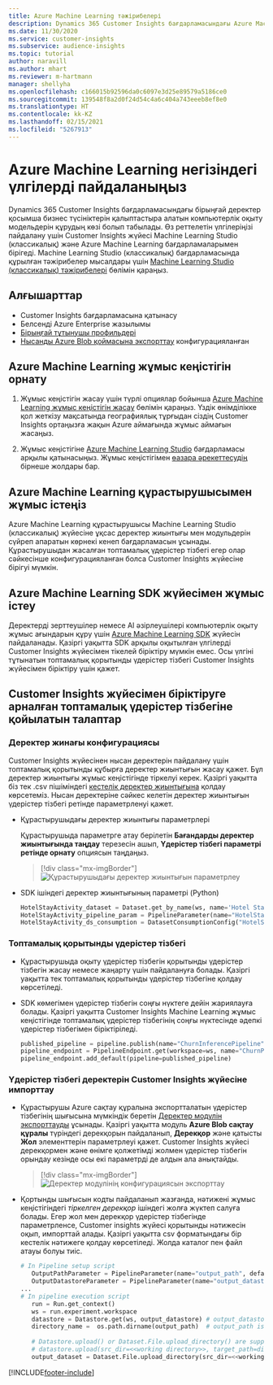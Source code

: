 ```yaml
---
title: Azure Machine Learning тәжірибелері
description: Dynamics 365 Customer Insights бағдарламасындағы Azure Machine Learning негізіндегі үлгілерді пайдаланыңыз.
ms.date: 11/30/2020
ms.service: customer-insights
ms.subservice: audience-insights
ms.topic: tutorial
author: naravill
ms.author: mhart
ms.reviewer: m-hartmann
manager: shellyha
ms.openlocfilehash: c166015b92596da0c6097e3d25e89579a5186ce0
ms.sourcegitcommit: 139548f8a2d0f24d54c4a6c404a743eeeb8ef8e0
ms.translationtype: HT
ms.contentlocale: kk-KZ
ms.lasthandoff: 02/15/2021
ms.locfileid: "5267913"
---
```

# <a name="use-azure-machine-learning-based-models"></a>Azure Machine Learning негізіндегі үлгілерді пайдаланыңыз

Dynamics 365 Customer Insights бағдарламасындағы бірыңғай деректер қосымша бизнес түсініктерін қалыптастыра алатын компьютерлік оқыту модельдерін құрудың көзі болып табылады. Өз реттелетін үлгілеріңізі пайдалану үшін Customer Insights жүйесі Machine Learning Studio (классикалық) және Azure Machine Learning бағдарламаларымен бірігеді. Machine Learning Studio (классикалық) бағдарламасында құрылған тәжірибелер мысалдары үшін [Machine Learning Studio (классикалық) тәжірибелері](machine-learning-studio-experiments.md) бөлімін қараңыз. 

## <a name="prerequisites"></a>Алғышарттар

- Customer Insights бағдарламасына қатынасу
- Белсенді Azure Enterprise жазылымы
- [Бірыңғай тұтынушы профильдері](data-unification.md)
- [Нысанды Azure Blob қоймасына экспорттау](export-azure-blob-storage.md) конфигурацияланған

## <a name="set-up-azure-machine-learning-workspace"></a>Azure Machine Learning жұмыс кеңістігін орнату

1. Жұмыс кеңістігін жасау үшін түрлі опциялар бойынша [Azure Machine Learning жұмыс кеңістігін жасау](https://docs.microsoft.com/azure/machine-learning/concept-workspace#-create-a-workspace) бөлімін қараңыз. Үздік өнімділікке қол жеткізу мақсатында географиялық тұрғыдан сіздің Customer Insights ортаңызға жақын Azure аймағында жұмыс аймағын жасаңыз.

1. Жұмыс кеңістігіне [Azure Machine Learning Studio](https://ml.azure.com/) бағдарламасы арқылы қатынасыңыз. Жұмыс кеңістігімен [өазара әрекеттесудің](https://docs.microsoft.com/azure/machine-learning/concept-workspace#tools-for-workspace-interaction) бірнеше жолдары бар.

## <a name="work-with-azure-machine-learning-designer"></a>Azure Machine Learning құрастырушысымен жұмыс істеңіз

Azure Machine Learning құрастырушысы Machine Learning Studio (классикалық) жүйесіне ұқсас деректер жиынтығы мен модульдерін сүйреп апаратын көрнекі кенеп бағдарламасын ұсынады. Құрастырушыдан жасалған топтамалық үдерістер тізбегі егер олар сәйкесінше конфигурацияланған болса Customer Insights жүйесіне бірігуі мүмкін. 
   
## <a name="working-with-azure-machine-learning-sdk"></a>Azure Machine Learning SDK жүйесімен жұмыс істеу

Деректерді зерттеушілер немесе AI әзірлеушілері компьютерлік оқыту жұмыс ағындарын құру үшін [Azure Machine Learning SDK](https://docs.microsoft.com/python/api/overview/azure/ml/?view=azure-ml-py&preserve-view=true) жүйесін пайдаланады. Қазіргі уақытта SDK арқылы оқытылған үлгілерді Customer Insights жүйесімен тікелей біріктіру мүмкін емес. Осы үлгіні тұтынатын топтамалық қорытынды үдерістер тізбегі Customer Insights жүйесімен біріктіру үшін қажет.

## <a name="batch-pipeline-requirements-to-integrate-with-customer-insights"></a>Customer Insights жүйесімен біріктіруге арналған топтамалық үдерістер тізбегіне қойылатын талаптар

### <a name="dataset-configuration"></a>Деректер жинағы конфигурациясы

Customer Insights жүйесінен нысан деректерін пайдалану үшін топтамалық қорытынды құбырға деректер жиынтығын жасау қажет. Бұл деректер жиынтығы жұмыс кеңістігінде тіркелуі керек. Қазіргі уақытта біз тек .csv пішіміндегі [кестелік деректер жиынтығына](https://docs.microsoft.com/azure/machine-learning/how-to-create-register-datasets#tabulardataset) қолдау көрсетеміз. Нысан деректеріне сәйкес келетін деректер жиынтығын үдерістер тізбегі ретінде параметрленуі қажет.
   
* Құрастырушыдағы деректер жиынтығы параметрлері
   
     Құрастырушыда параметрге атау берілетін **Бағандарды деректер жиынтығында таңдау** терезесін ашып, **Үдерістер тізбегі параметрі ретінде орнату** опциясын таңдаңыз.

     > [!div class="mx-imgBorder"]
     > ![Құрастырушыдағы деректер жиынтығын параметрлеу](media/intelligence-designer-dataset-parameters.png "Құрастырушыдағы деректер жиынтығын параметрлеу")
   
* SDK ішіндегі деректер жиынтығының параметрі (Python)
   
   ```python
   HotelStayActivity_dataset = Dataset.get_by_name(ws, name='Hotel Stay Activity Data')
   HotelStayActivity_pipeline_param = PipelineParameter(name="HotelStayActivity_pipeline_param", default_value=HotelStayActivity_dataset)
   HotelStayActivity_ds_consumption = DatasetConsumptionConfig("HotelStayActivity_dataset", HotelStayActivity_pipeline_param)
   ```

### <a name="batch-inference-pipeline"></a>Топтамалық қорытынды үдерістер тізбегі
  
* Құрастырушыда оқыту үдерістер тізбегін қорытынды үдерістер тізбегін жасау немесе жаңарту үшін пайдалануға болады. Қазіргі уақытта тек топтамалық қорытынды үдерістер тізбегіне қолдау көрсетіледі.

* SDK көмегімен үдерістер тізбегін соңғы нүктеге дейін жариялауға болады. Қазіргі уақытта Customer Insights Machine Learning жұмыс кеңістігінде топтамалық үдерістер тізбегінің соңғы нүктесінде әдепкі үдерістер тізбегімен біріктіріледі.
   
   ```python
   published_pipeline = pipeline.publish(name="ChurnInferencePipeline", description="Published Churn Inference pipeline")
   pipeline_endpoint = PipelineEndpoint.get(workspace=ws, name="ChurnPipelineEndpoint") 
   pipeline_endpoint.add_default(pipeline=published_pipeline)
   ```

### <a name="import-pipeline-data-into-customer-insights"></a>Үдерістер тізбегі деректерін Customer Insights жүйесіне импорттау

* Құрастырушы Azure сақтау құралына экспортталатын үдерістер тізбегінің шығысына мүмкіндік беретін [Деректер модулін экспорттауды](https://docs.microsoft.com/azure/machine-learning/algorithm-module-reference/export-data) ұсынады. Қазіргі уақытта модуль **Azure Blob сақтау құралы** түріндегі дерекқорын пайдаланып, **Дерекқор** және қатысты **Жол** элементтерін параметрлеуі қажет. Customer Insights жүйесі дерекқормен және өнімге қолжетімді жолмен үдерістер тізбегін орындау кезінде осы екі параметрді де алдын ала анықтайды.
   > [!div class="mx-imgBorder"]
   > ![Деректер модулінің конфигурациясын экспорттау](media/intelligence-designer-importdata.png "Деректер модулінің конфигурациясын экспорттау")
   
* Қортынды шығысын кодты пайдаланып жазғанда, нәтижені жұмыс кеңістігіндегі *тіркелген дерекқор* ішіндегі жолға жүктеп салуға болады. Егер жол мен дерекқор үдерістер тізбегінде параметрленсе, Customer insights жүйесі қорытынды нәтижесін оқып, импорттай алады. Қазіргі уақытта csv форматындағы бір кестелік нәтижеге қолдау көрсетіледі. Жолда каталог пен файл атауы болуы тиіс.

   ```python
   # In Pipeline setup script
      OutputPathParameter = PipelineParameter(name="output_path", default_value="HotelChurnOutput/HotelChurnOutput.csv")
      OutputDatastoreParameter = PipelineParameter(name="output_datastore", default_value="workspaceblobstore")
   ...
   # In pipeline execution script
      run = Run.get_context()
      ws = run.experiment.workspace
      datastore = Datastore.get(ws, output_datastore) # output_datastore is parameterized
      directory_name =  os.path.dirname(output_path)  # output_path is parameterized.
      
      # Datastore.upload() or Dataset.File.upload_directory() are supported methods to uplaod the data
      # datastore.upload(src_dir=<<working directory>>, target_path=directory_name, overwrite=False, show_progress=True)
      output_dataset = Dataset.File.upload_directory(src_dir=<<working directory>>, target = (datastore, directory_name)) # Remove trailing "/" from directory_name
   ```


[!INCLUDE[footer-include](../includes/footer-banner.md)]